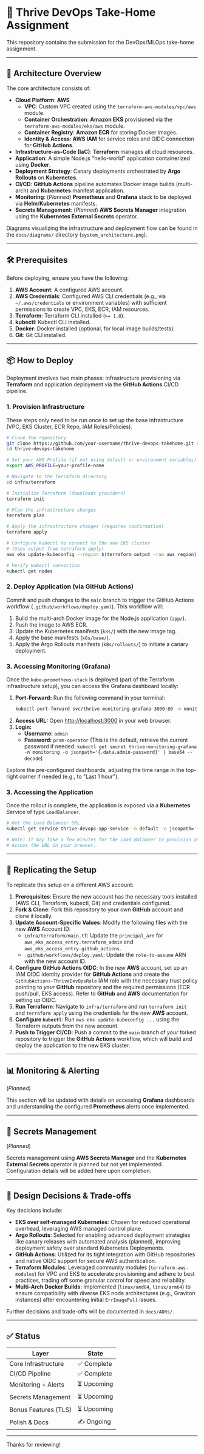 # 🚀 Thrive DevOps Take-Home Assignment

This repository contains the submission for the DevOps/MLOps take-home assignment.

---

## 📐 Architecture Overview

The core architecture consists of:

- **Cloud Platform**: **AWS**
  - **VPC**: Custom VPC created using the `terraform-aws-modules/vpc/aws` module.
  - **Container Orchestration**: **Amazon EKS** provisioned via the `terraform-aws-modules/eks/aws` module.
  - **Container Registry**: **Amazon ECR** for storing Docker images.
  - **Identity & Access**: **AWS IAM** for service roles and OIDC connection for **GitHub Actions**.
- **Infrastructure-as-Code (IaC)**: **Terraform** manages all cloud resources.
- **Application**: A simple Node.js "hello-world" application containerized using **Docker**.
- **Deployment Strategy**: Canary deployments orchestrated by **Argo Rollouts** on **Kubernetes**.
- **CI/CD**: **GitHub Actions** pipeline automates Docker image builds (multi-arch) and **Kubernetes** manifest application.
- **Monitoring**: (*Planned*) **Prometheus** and **Grafana** stack to be deployed via **Helm**/**Kubernetes** manifests.
- **Secrets Management**: (*Planned*) **AWS Secrets Manager** integration using the **Kubernetes External Secrets** operator.

Diagrams visualizing the infrastructure and deployment flow can be found in the `docs/diagrams/` directory (`system_architecture.png`).

---

## 🛠️ Prerequisites

Before deploying, ensure you have the following:

1.  **AWS Account**: A configured AWS account.
2.  **AWS Credentials**: Configured AWS CLI credentials (e.g., via `~/.aws/credentials` or environment variables) with sufficient permissions to create VPC, EKS, ECR, IAM resources.
3.  **Terraform**: Terraform CLI installed (`>= 1.0`).
4.  **kubectl**: Kubectl CLI installed.
5.  **Docker**: Docker installed (optional, for local image builds/tests).
6.  **Git**: Git CLI installed.

---

## 📦 How to Deploy

Deployment involves two main phases: infrastructure provisioning via **Terraform** and application deployment via the **GitHub Actions** CI/CD pipeline.

### 1. Provision Infrastructure

These steps only need to be run once to set up the base infrastructure (VPC, EKS Cluster, ECR Repo, IAM Roles/Policies).

```bash
# Clone the repository
git clone https://github.com/your-username/thrive-devops-takehome.git # Replace with your fork/clone URL
cd thrive-devops-takehome

# Set your AWS Profile (if not using default or environment variables)
export AWS_PROFILE=your-profile-name

# Navigate to the Terraform directory
cd infra/terraform

# Initialize Terraform (downloads providers)
terraform init

# Plan the infrastructure changes
terraform plan

# Apply the infrastructure changes (requires confirmation)
terraform apply

# Configure kubectl to connect to the new EKS cluster
# (Uses output from terraform apply)
aws eks update-kubeconfig --region $(terraform output -raw aws_region) --name $(terraform output -raw eks_cluster_name)

# Verify kubectl connection
kubectl get nodes
```

### 2. Deploy Application (via GitHub Actions)

Commit and push changes to the `main` branch to trigger the GitHub Actions workflow (`.github/workflows/deploy.yaml`). This workflow will:

1.  Build the multi-arch Docker image for the Node.js application (`app/`).
2.  Push the image to AWS ECR.
3.  Update the Kubernetes manifests (`k8s/`) with the new image tag.
4.  Apply the base manifests (`k8s/base/`).
5.  Apply the Argo Rollouts manifests (`k8s/rollouts/`) to initiate a canary deployment.

### 3. Accessing Monitoring (Grafana)

Once the `kube-prometheus-stack` is deployed (part of the Terraform infrastructure setup), you can access the Grafana dashboard locally:

1.  **Port-Forward:** Run the following command in your terminal:
    ```bash
    kubectl port-forward svc/thrive-monitoring-grafana 3000:80 -n monitoring
    ```
2.  **Access URL:** Open [http://localhost:3000](http://localhost:3000) in your web browser.
3.  **Login:**
    *   **Username:** `admin`
    *   **Password:** `prom-operator` (This is the default, retrieve the current password if needed: `kubectl get secret thrive-monitoring-grafana -n monitoring -o jsonpath='{.data.admin-password}' | base64 --decode`)

Explore the pre-configured dashboards, adjusting the time range in the top-right corner if needed (e.g., to "Last 1 hour").

### 3. Accessing the Application

Once the rollout is complete, the application is exposed via a **Kubernetes** Service of type `LoadBalancer`.

```bash
# Get the Load Balancer URL
kubectl get service thrive-devops-app-service -n default -o jsonpath='{.status.loadBalancer.ingress[0].hostname}'

# Note: It may take a few minutes for the Load Balancer to provision and the DNS to propagate.
# Access the URL in your browser.
```

---

## 🔄 Replicating the Setup

To replicate this setup on a different AWS account:
1.  **Prerequisites**: Ensure the new account has the necessary tools installed (AWS CLI, Terraform, kubectl, Git) and credentials configured.
2.  **Fork & Clone**: Fork this repository to your own **GitHub** account and clone it locally.
3.  **Update Account-Specific Values**: Modify the following files with the new **AWS** Account ID:
    *   `infra/terraform/main.tf`: Update the `principal_arn` for `aws_eks_access_entry.terraform_admin` and `aws_eks_access_entry.github_actions`.
    *   `.github/workflows/deploy.yaml`: Update the `role-to-assume` ARN with the new account ID.
4.  **Configure GitHub Actions OIDC**: In the *new* **AWS** account, set up an IAM OIDC identity provider for **GitHub Actions** and create the `GitHubActions-ThriveDevOpsRole` IAM role with the necessary trust policy pointing to *your* **GitHub** repository and the required permissions (ECR push/pull, EKS access). Refer to **GitHub** and **AWS** documentation for setting up OIDC.
5.  **Run Terraform**: Navigate to `infra/terraform` and run `terraform init` and `terraform apply` using the credentials for the *new* **AWS** account.
6.  **Configure `kubectl`**: Run `aws eks update-kubeconfig ...` using the Terraform outputs from the new account.
7.  **Push to Trigger CI/CD**: Push a commit to the `main` branch of *your* forked repository to trigger the **GitHub Actions** workflow, which will build and deploy the application to the new EKS cluster.

---

## 📊 Monitoring & Alerting

(*Planned*)

This section will be updated with details on accessing **Grafana** dashboards and understanding the configured **Prometheus** alerts once implemented.

---

## 🔐 Secrets Management

(*Planned*)

Secrets management using **AWS Secrets Manager** and the **Kubernetes External Secrets** operator is planned but not yet implemented. Configuration details will be added here upon completion.

---

## 📝 Design Decisions & Trade-offs

Key decisions include:

-   **EKS over self-managed Kubernetes**: Chosen for reduced operational overhead, leveraging AWS managed control plane.
-   **Argo Rollouts**: Selected for enabling advanced deployment strategies like canary releases with automated analysis (planned), improving deployment safety over standard Kubernetes Deployments.
-   **GitHub Actions**: Utilized for its tight integration with GitHub repositories and native OIDC support for secure AWS authentication.
-   **Terraform Modules**: Leveraged community modules (`terraform-aws-modules`) for VPC and EKS to accelerate provisioning and adhere to best practices, trading off some granular control for speed and reliability.
-   **Multi-Arch Docker Builds**: Implemented (`linux/amd64`, `linux/arm64`) to ensure compatibility with diverse EKS node architectures (e.g., Graviton instances) after encountering initial `ErrImagePull` issues.

Further decisions and trade-offs will be documented in `docs/ADRs/`.

---

## ✅ Status

| Layer                 | State         |
| --------------------- | ------------- |
| Core Infrastructure   | ✅ Complete   |
| CI/CD Pipeline        | ✅ Complete   |
| Monitoring + Alerts   | ⏳ Upcoming   |
| Secrets Management    | ⏳ Upcoming   |
| Bonus Features (TLS)  | ⏳ Upcoming   |
| Polish & Docs         | ✍️ Ongoing    |

---

Thanks for reviewing!